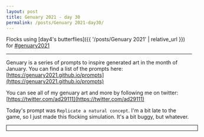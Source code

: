 ```yaml
---
layout: post
title: Genuary 2021 - day 30
permalink: /posts/Genuary 2021-day30/
---
```


Flocks using [day4's butterflies]({{ '/posts/Genuary 2021' | relative_url }}) for [#genuary2021](https://genuary2021.github.io/)

---

<script src="{{ '/static/genuary2021/day4/script.js' | relative_url }}" type="text/javascript"></script>
<script src="{{ '/static/genuary2021/day30/script.js' | relative_url }}" type="text/javascript"></script>

Genuary is a series of prompts to inspire generated art in the month of January.
You can find a list of the prompts here:
[https://genuary2021.github.io/prompts](https://genuary2021.github.io/prompts)

You can see all of my genuary art and more by following me on twitter:
[https://twitter.com/ad29111](https://twitter.com/ad29111)

Today's prompt was `Replicate a natural concept`. I'm a bit late to the game, so
I just made this flocking simulation. It's a bit buggy, but whatever.

<script>
document.addEventListener("DOMContentLoaded", function() {
day30_main(document.getElementById("mycanvas"));
});
</script>
<div id="container" style="width: 100%; border: solid 1px; padding: 0.5em;">
<canvas id="mycanvas" style="width: 100%"></canvas>
</div>
